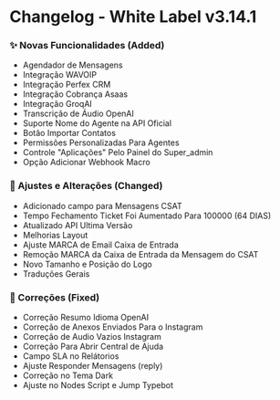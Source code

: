 # Changelog - White Label v3.14.1

### ✨ Novas Funcionalidades (Added)

 - Agendador de Mensagens
- Integração WAVOIP
- Integração Perfex CRM
- Integração Cobrança Asaas
- Integração GroqAI
- Transcrição de Áudio OpenAI
- Suporte Nome do Agente na API Oficial
- Botão Importar Contatos
- Permissões Personalizadas Para Agentes
- Controle "Aplicações" Pelo Painel do Super_admin
- Opção Adicionar Webhook Macro

### 🚸 Ajustes e Alterações (Changed)

- Adicionado campo para Mensagens CSAT
- Tempo Fechamento Ticket Foi Aumentado Para 100000 (64 DIAS)
- Atualizado API Ultima Versão
- Melhorias Layout
- Ajuste MARCA de Email Caixa de Entrada
- Remoção MARCA da Caixa de Entrada da Mensagem do CSAT
- Novo Tamanho e Posição do Logo
- Traduções Gerais

### 🐛 Correções (Fixed)

- Correção Resumo Idioma OpenAI
- Correção de Anexos Enviados Para o Instagram
- Correção de Audio Vazios Instagram
- Correção Para Abrir Central de Ajuda
- Campo SLA no Relátorios
- Ajuste Responder Mensagens (reply)
- Correção no Tema Dark
- Ajuste no Nodes Script e Jump Typebot
